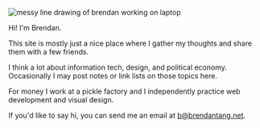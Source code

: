 ![messy line drawing of brendan working on laptop](/zoned_in.svg)

Hi! I'm Brendan.  

This site is mostly just a nice place where I gather my thoughts and share them with a few friends.

I think a lot about information tech, design, and political economy.
Occasionally I may post notes or link lists on those topics here.

For money I work at a pickle factory and I independently practice web development and visual design.

If you'd like to say hi, you can send me an email at b@brendantang.net.
